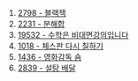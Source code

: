 1. <a href="https://www.acmicpc.net/problem/2798" target="_blank">2798 - 블랙잭</a>
2. <a href="https://www.acmicpc.net/problem/2231" target="_blank">2231 - 분해합</a>
3. <a href="" target="_blank">19532 - 수학은 비대면강의입니다</a>
4. <a href="" target="_blank">1018 - 체스판 다시 칠하기</a>
5. <a href="" target="_blank">1436 - 영화감독 숌</a>
6. <a href="" target="_blank">2839 - 설탕 배달</a>
